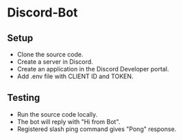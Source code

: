 # Discord-Bot

## Setup
- Clone the source code.
- Create a server in Discord.
- Create an application in the Discord Developer portal.
- Add .env file with CLIENT ID and TOKEN.

## Testing
- Run the source code locally.
- The bot will reply with "Hi from Bot".
- Registered slash ping command gives "Pong" response.
